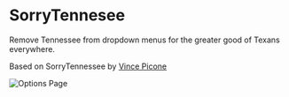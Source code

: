 # SorryTennesee
Remove Tennessee from dropdown menus for the greater good of Texans everywhere.

Based on SorryTennessee by [Vince Picone](https://www.github.com/vpicone/SorryTennessee)


![Options Page](https://github.com/vpicone/SorryTennesee/blob/master/updated.png?raw=true)
